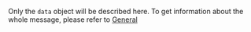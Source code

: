 Only the `data` object will be described here.
To get information about the whole message, please refer to
[General](../../../../../docs/advanced/data_types/json/messages/general.md)
